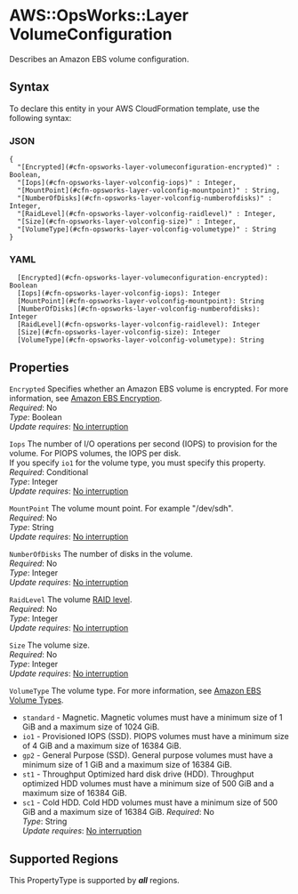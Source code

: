 # AWS::OpsWorks::Layer VolumeConfiguration<a name="aws-properties-opsworks-layer-volumeconfiguration"></a>

Describes an Amazon EBS volume configuration\.

## Syntax<a name="aws-properties-opsworks-layer-volumeconfiguration-syntax"></a>

To declare this entity in your AWS CloudFormation template, use the following syntax:

### JSON<a name="aws-properties-opsworks-layer-volumeconfiguration-syntax.json"></a>

```
{
  "[Encrypted](#cfn-opsworks-layer-volumeconfiguration-encrypted)" : Boolean,
  "[Iops](#cfn-opsworks-layer-volconfig-iops)" : Integer,
  "[MountPoint](#cfn-opsworks-layer-volconfig-mountpoint)" : String,
  "[NumberOfDisks](#cfn-opsworks-layer-volconfig-numberofdisks)" : Integer,
  "[RaidLevel](#cfn-opsworks-layer-volconfig-raidlevel)" : Integer,
  "[Size](#cfn-opsworks-layer-volconfig-size)" : Integer,
  "[VolumeType](#cfn-opsworks-layer-volconfig-volumetype)" : String
}
```

### YAML<a name="aws-properties-opsworks-layer-volumeconfiguration-syntax.yaml"></a>

```
  [Encrypted](#cfn-opsworks-layer-volumeconfiguration-encrypted): Boolean
  [Iops](#cfn-opsworks-layer-volconfig-iops): Integer
  [MountPoint](#cfn-opsworks-layer-volconfig-mountpoint): String
  [NumberOfDisks](#cfn-opsworks-layer-volconfig-numberofdisks): Integer
  [RaidLevel](#cfn-opsworks-layer-volconfig-raidlevel): Integer
  [Size](#cfn-opsworks-layer-volconfig-size): Integer
  [VolumeType](#cfn-opsworks-layer-volconfig-volumetype): String
```

## Properties<a name="aws-properties-opsworks-layer-volumeconfiguration-properties"></a>

`Encrypted`  <a name="cfn-opsworks-layer-volumeconfiguration-encrypted"></a>
Specifies whether an Amazon EBS volume is encrypted\. For more information, see [Amazon EBS Encryption](https://docs.aws.amazon.com/AWSEC2/latest/UserGuide/EBSEncryption.html)\.  
*Required*: No  
*Type*: Boolean  
*Update requires*: [No interruption](https://docs.aws.amazon.com/AWSCloudFormation/latest/UserGuide/using-cfn-updating-stacks-update-behaviors.html#update-no-interrupt)

`Iops`  <a name="cfn-opsworks-layer-volconfig-iops"></a>
The number of I/O operations per second \(IOPS\) to provision for the volume\. For PIOPS volumes, the IOPS per disk\.  
If you specify `io1` for the volume type, you must specify this property\.  
*Required*: Conditional  
*Type*: Integer  
*Update requires*: [No interruption](https://docs.aws.amazon.com/AWSCloudFormation/latest/UserGuide/using-cfn-updating-stacks-update-behaviors.html#update-no-interrupt)

`MountPoint`  <a name="cfn-opsworks-layer-volconfig-mountpoint"></a>
The volume mount point\. For example "/dev/sdh"\.  
*Required*: No  
*Type*: String  
*Update requires*: [No interruption](https://docs.aws.amazon.com/AWSCloudFormation/latest/UserGuide/using-cfn-updating-stacks-update-behaviors.html#update-no-interrupt)

`NumberOfDisks`  <a name="cfn-opsworks-layer-volconfig-numberofdisks"></a>
The number of disks in the volume\.  
*Required*: No  
*Type*: Integer  
*Update requires*: [No interruption](https://docs.aws.amazon.com/AWSCloudFormation/latest/UserGuide/using-cfn-updating-stacks-update-behaviors.html#update-no-interrupt)

`RaidLevel`  <a name="cfn-opsworks-layer-volconfig-raidlevel"></a>
The volume [RAID level](http://en.wikipedia.org/wiki/Standard_RAID_levels)\.  
*Required*: No  
*Type*: Integer  
*Update requires*: [No interruption](https://docs.aws.amazon.com/AWSCloudFormation/latest/UserGuide/using-cfn-updating-stacks-update-behaviors.html#update-no-interrupt)

`Size`  <a name="cfn-opsworks-layer-volconfig-size"></a>
The volume size\.  
*Required*: No  
*Type*: Integer  
*Update requires*: [No interruption](https://docs.aws.amazon.com/AWSCloudFormation/latest/UserGuide/using-cfn-updating-stacks-update-behaviors.html#update-no-interrupt)

`VolumeType`  <a name="cfn-opsworks-layer-volconfig-volumetype"></a>
The volume type\. For more information, see [ Amazon EBS Volume Types](https://docs.aws.amazon.com/AWSEC2/latest/UserGuide/EBSVolumeTypes.html)\.  
+  `standard` \- Magnetic\. Magnetic volumes must have a minimum size of 1 GiB and a maximum size of 1024 GiB\.
+  `io1` \- Provisioned IOPS \(SSD\)\. PIOPS volumes must have a minimum size of 4 GiB and a maximum size of 16384 GiB\.
+  `gp2` \- General Purpose \(SSD\)\. General purpose volumes must have a minimum size of 1 GiB and a maximum size of 16384 GiB\.
+  `st1` \- Throughput Optimized hard disk drive \(HDD\)\. Throughput optimized HDD volumes must have a minimum size of 500 GiB and a maximum size of 16384 GiB\.
+  `sc1` \- Cold HDD\. Cold HDD volumes must have a minimum size of 500 GiB and a maximum size of 16384 GiB\.
*Required*: No  
*Type*: String  
*Update requires*: [No interruption](https://docs.aws.amazon.com/AWSCloudFormation/latest/UserGuide/using-cfn-updating-stacks-update-behaviors.html#update-no-interrupt)

## Supported Regions

This PropertyType is supported by ***all*** regions.